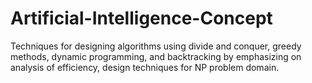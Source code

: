 # Artificial-Intelligence-Concept
Techniques for designing algorithms using divide and conquer, greedy methods, dynamic programming, and backtracking by emphasizing on analysis of efficiency, design techniques for NP problem domain.
